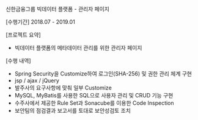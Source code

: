 신한금융그룹 빅데이터 플랫폼 - 관리자 페이지

[수행기간]
2018.07 - 2019.01

[프로젝트 요약]
- 빅데이터 플랫폼의 메타데이터 관리를 위한 관리자 페이지

[수행 내역]
- Spring Security을 Customize하여 로그인(SHA-256) 및 권한 관리 체계 구현
- jsp / ajax / jQuery
- 발주사의 요구사항에 맞춰 일부 Customize
- MySQL, MyBatis를 사용한 SQL으로 사용자 관리 및 CRUD 기능 구현
- 수주사에서 제공한 Rule Set과 Sonacube를 이용한 Code Inspection
- 보안팀의 점검결과 보고서를 토대로 보안성검토 조치
